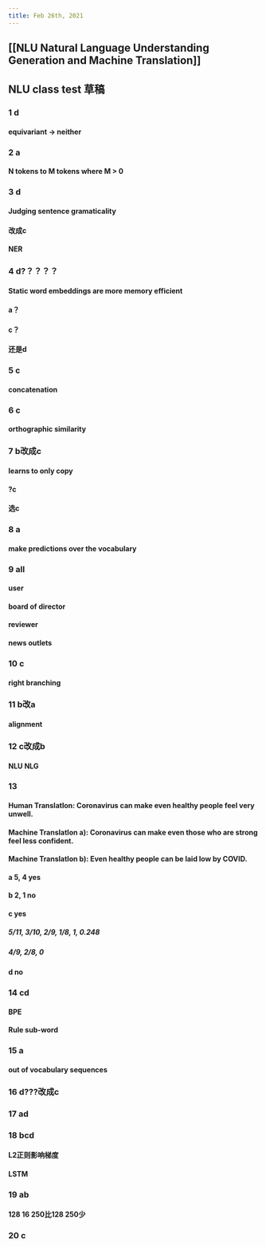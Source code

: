 ```yaml
---
title: Feb 26th, 2021
---
```


## [[NLU Natural Language Understanding Generation and Machine Translation]]
## NLU class test 草稿
### 1 d
#### equivariant -> neither
### 2 a
#### N tokens to M tokens where M > 0
### 3 d
#### Judging sentence gramaticality
#### 改成c
#### NER
### 4 d?？？？？
#### Static word embeddings are more memory efficient
#### a？
#### c？
#### 还是d
### 5 c
#### concatenation
### 6 c
#### orthographic similarity
### 7 b改成c
#### learns to only copy
#### ?c
#### 选c
### 8 a
#### make predictions over the vocabulary
### 9 all
#### user
#### board of director
#### reviewer
#### news outlets
### 10 c
#### right branching
### 11 b改a
#### alignment
### 12 c改成b
#### NLU NLG
### 13
#### Human Translatlon: Coronavirus can make even healthy people feel very unwell.
#### Machine Translatlon a): Coronavirus can make even those who are strong feel less confident.
#### Machine Translatlon b): Even healthy people can be laid low by COVID.
#### a 5, 4 yes
#### b 2, 1 no
#### c yes
##### 5/11, 3/10, 2/9, 1/8, 1, 0.248
##### 4/9, 2/8, 0
#### d no
### 14 cd
#### BPE
#### Rule sub-word
### 15 a
#### out of vocabulary sequences
### 16 d???改成c
### 17 ad
### 18 bcd
#### L2正则影响梯度
#### LSTM
### 19 ab
#### 128 16 250比128 250少
### 20 c
